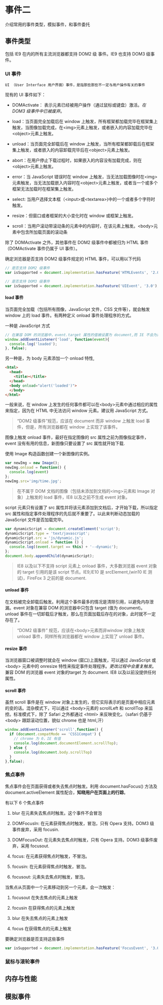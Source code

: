 # 事件二

介绍常用的事件类型，模拟事件，和事件委托

## 事件类型

包括 IE9 在内的所有主流浏览器都支持 DOM2 级 事件。IE9 也支持 DOM3 级事件。

### UI 事件

    UI （User Interface 用户界面）事件，是指那些那些不一定与用户操作有关的事件

现有的 UI 事件如下：

* DOMActivate： 表示元素已经被用户操作（通过鼠标或键盘）激活。*在 DOM3 级事件中已被废弃*。

* load：当页面完全加载后在 window 上触发，所有框架都加载完毕在框架集上触发，当图像加载完成，在&lt;img&gt;元素上触发，或者嵌入的内容加载完毕在&lt;object&gt;元素上触发。

* unload：当页面完全卸载后在 window 上触发，当所有框架都卸载后在框架集上触发，或者嵌入的内容卸载完毕后在&lt;object&gt;元素上触发。

* abort：在用户停止下载过程时，如果嵌入的内容没有加载完成，则在&lt;object&gt;元素上触发。

* error：当 JavaScript 错误时在 window 上触发，当无法加载图像时在&lt;img&gt;元素触发，当无法加载嵌入内容时在&lt;object&gt;元素上触发，或者当一个或多个框架无法加载时在框架集上触发。

* select: 当用户选择文本框（&lt;input&gt;或&lt;textarea&gt;)中的一个或者多个字符时触发。

* resize：但窗口或者框架的大小变化时在 window 或框架上触发。

* scroll：当用户滚动带滚动条的元素中的内容时，在该元素上触发。&lt;body&gt;元素中包含所加载页面的滚动条

除了 DOMActivate 之外，其他事件在 DOM2 级事件中都被归为 HTML 事件（DOMActivate 事件仍属于 UI 事件）。

确定浏览器是否支持 DOM2 级事件规定的 HTML 事件，可以用以下代码

```js
// 是否支持 DOM2 级事件
var isSupported = document.implementation.hasFeature('HTMLEvents', '2.0');

// 是否支持 DOM3 级事件
var isSupported = document.implementation.hasFeature('UIEvent', '3.0');
```

#### load 事件

当页面完全加载（包括所有图像，JavaScript 文件，CSS 文件等），就会触发 window 上的 load 事件。有两种定义 onload 事件处理程序的方式。

一种是 JavaScript 方式

```js
// 在兼容 DOM 的浏览器中，event.target 属性的值被设置为 document,而 IE 不会为这个事件设置 srcElement
window.addEventListener('load', function(event){
  console.log('loaded');
}, false);
```

另一种是，为 body 元素添加一个 onload 特性,

```html
<html>
  <head>
    <title></title>
  </head>
  <body onload="alert('loaded')">
  </body>
</html>
```

一般来说，在 window 上发生的任何事件都可以在&lt;body&gt;元素中通过相应的属性来指定，因为在 HTML 中无法访问 window 元素。建议用 JavaScript 方式。

> “DOM2 级事件”规范，应该在 document 而非 window 上触发 load 事件，但是，所有浏览器都在 window 上实现了该事件。

图像上触发 onload 事件，最好在指定图像的 src 属性之前为图像指定事件，event 没有有用的信息，新图像只要设置了 src 属性就开始下载.

使用 Image 构造函数创建一个新图像的实例。

```js
var newImg = new Image();
newImg.onload = function() {
  console.log(event)
};
newImg.src='img/time.jpg';
```

> 在不属于 DOM 文档的图像（包括未添加到文档的&lt;img&gt;元素和 Image 对象）上触发的 load 事件，IE8 以及之前不生成 event 对象。

script 元素只有设置了 src 属性并将该元素添加到文档后，才开始下载，所以指定 src 属性和指定事件处理程序的先后就不重要了。以此来判断动态加载的 JavaScript 文件是否加载完毕。

```js
var dynamicScript = document.createElement('script');
dynamicScript.type = 'text/javascript';
dynamicScript.src = 'js/dynamic.js';
dynamicScript.onload = function () {
  console.log((event.target == this) + '--dynamic');
};
document.body.appendChild(dynamicScript);
```

> IE8 以及以下不支持 script 元素上 onload 事件，大多数浏览器 event 对象的 target 引用的是该 script 节点。IE9,IE10 是 srcElement,(win10 IE 测试)，FireFox 3 之前的是 document.

#### unload 事件

在文档被完全卸载后触发。利用这个事件最多的情况是清除引用，以避免内存泄漏。event 对象在兼容 DOM 的浏览器中只包含 target (值为 document)。 unload 事件在一切卸载后才触发，那么在页面加载后存在的对象，此时就不一定存在了。

> “DOM2 级事件” 规范，应该在&lt;body&gt;元素而非window 对象上触发 unload 事件，同样所有浏览器都在 window 上实现了 unload 事件。

#### resize 事件

当浏览器窗口被调整时就会在 window (窗口)上面触发，可以通过 JavaScript 或 &lt;body&gt; 元素中的 onresize 特性来指定事件处理程序。*更改过程中会重复触发*。兼容 DOM 的浏览器 event 对象的target 为 document. IE8 以及以前没提供任何属性。

#### scroll 事件

虽然 scroll 事件是在 window 对象上发生的，但它实际表示的是页面中相应元素的变的话。混杂模式下，可以通过 &lt;body&gt;元素的 scrollLeft 和 scrollTop 来监控。标准模式下，除了 Safari 之外都通过 &lt;html&gt; 来反映变化。（safari 仍基于 &lt;body&gt; 跟踪滚动位置，貌似 chrome 也是 html,汗）

```js
window.addEventListener('scroll',function() {
  if (document.compatMode == 'CSS1Compat') {
    // chrome 为 0，IE 有值
    console.log(document.documentElement.scrollTop);
  } else {
    console.log(document.body.scrollTop)
  }
},false);
```

### 焦点事件

焦点事件会在页面获得或者失去焦点时触发。利用 document.hasFocus() 方法及 document.activeElement 属性配合，**知晓用户在页面上的行踪**。

有以下 6 个焦点事件

1. blur 在元素失去焦点时触发。这个事件不会冒泡

2. DOMFocusIn: 在元素获得焦点时触发，冒泡，只有 Opera 支持。DOM3 级事件废弃，采用 focusin.

3. DOMFocusOut: 在元素失去焦点时触发，只有 Opera 支持。DOM3 级事件废弃，采用 focusout.

4. focus: 在元素获得焦点时触发，不冒泡。

5. focusin: 在元素获得焦点时触发，冒泡。

6. focusout: 元素失去焦点时触发，冒泡。

当焦点从页面中一个元素移动到另一个元素，会一次触发：

1. focusout 在失去焦点的元素上触发

2. focusin 在获得焦点的元素上触发

3. blur 在失去焦点的元素上触发

4. focus 在获得焦点的元素上触发

要确定浏览器是否支持这些事件

```js
var isSupported = document.implementation.hasFeature('FocusEvent', '3.0');
```

### 鼠标与滚轮事件




## 内存与性能

## 模拟事件